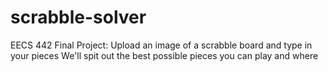 # scrabble-solver

EECS 442 Final Project: Upload an image of a scrabble board and type in your pieces
We'll spit out the best possible pieces you can play and where
